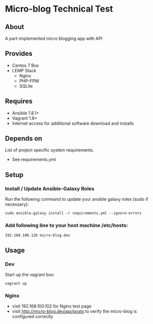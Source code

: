 # Micro-blog Technical Test

## About

A part-implemented micro blogging app with API


## Provides

* Centos 7 Box
* LEMP Stack
  * Nginx
  * PHP-FPM
  * SQLite

## Requires

* Ansible 1.8.1+
* Vagrant 1.8+
* Internet access for additional software download and installs

## Depends on

List of project specific system requirements.
* See requirements.yml

## Setup

### Install / Update Ansible-Galaxy Roles

Run the following command to update your ansible galaxy roles (sudo if necessary):
```
sudo ansible-galaxy install -r requirements.yml --ignore-errors
```

### Add following line to your host machine /etc/hosts:

```
192.168.100.120 micro-blog.dev
```

## Usage

### Dev

Start up the vagrant box:

```
vagrant up
```

### Nginx

* visit 192.168.100.102 for Nginx test page
* visit http://micro-blog.dev/api/posts to verify the micro-blog is configured correctly
